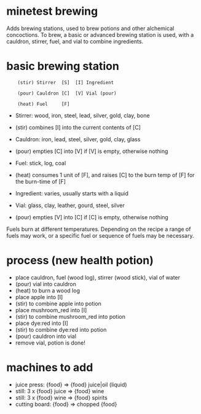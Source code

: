 # minetest brewing

Adds brewing stations, used to brew potions and other alchemical concoctions. To
brew, a basic or advanced brewing station is used, with a cauldron, stirrer,
fuel, and vial to combine ingredients.

# basic brewing station

```
	(stir) Stirrer  [S]  [I] Ingredient
	
	(pour) Cauldron [C]  [V] Vial (pour)
	
	(heat) Fuel     [F]
```

* Stirrer: wood, iron, steel, lead, silver, gold, clay, bone
* (stir) combines [I] into the current contents of [C]

* Cauldron: iron, lead, steel, silver, gold, clay, glass
* (pour) empties [C] into [V] if [V] is empty, otherwise nothing

* Fuel: stick, log, coal
* (heat) consumes 1 unit of [F], and raises [C] to the burn temp of [F] for the
burn-time of [F]

* Ingredient: varies, usually starts with a liquid

* Vial: glass, clay, leather, gourd, steel, silver
* (pour) empties [V] into [C] if [C] is empty, otherwise nothing

Fuels burn at different temperatures. Depending on the recipe a range of fuels
may work, or a specific fuel or sequence of fuels may be necessary.


# process (new health potion)

* place cauldron, fuel (wood log), stirrer (wood stick), vial of water
* (pour) vial into cauldron
* (heat) to burn a wood log
* place apple into [I]
* (stir) to combine apple into potion
* place mushroom_red into [I]
* (stir) to combine mushroom_red into potion
* place dye:red into [I]
* (stir) to combine dye:red into potion
* (pour) cauldron into vial
* remove vial, potion is done!


# machines to add

* juice press: {food} => {food} juice|oil (liquid)
* still: 3 x {food} juice => {food} wine
* still: 3 x {food} wine => {food} spirits
* cutting board: {food} => chopped {food}
